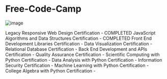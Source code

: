 # Free-Code-Camp
![image](https://user-images.githubusercontent.com/51065039/209884068-ed9227f9-e92b-4ab0-953b-6912710c4bac.png)

Legacy Responsive Web Design Certification - COMPLETED
JavaScript Algorithms and Data Structures Certification - COMPLETED
Front End Development Libraries Certification - 
Data Visualization Certification - 
Relational Database Certification - 
Back End Development and APIs Certification - 
Quality Assurance Certification - 
Scientific Computing with Python Certification - 
Data Analysis with Python Certification - 
Information Security Certification - 
Machine Learning with Python Certification -
College Algebra with Python Certification - 

